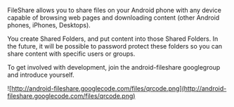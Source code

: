 FileShare allows you to share files on your Android phone with any device capable of browsing web pages and downloading content (other Android phones, iPhones, Desktops).

You create Shared Folders, and put content into those Shared Folders. In the future, it will be possible to password protect these folders so you can share content with specific users or groups.

To get involved with development, join the android-fileshare googlegroup and introduce yourself.

![http://android-fileshare.googlecode.com/files/qrcode.png](http://android-fileshare.googlecode.com/files/qrcode.png)
